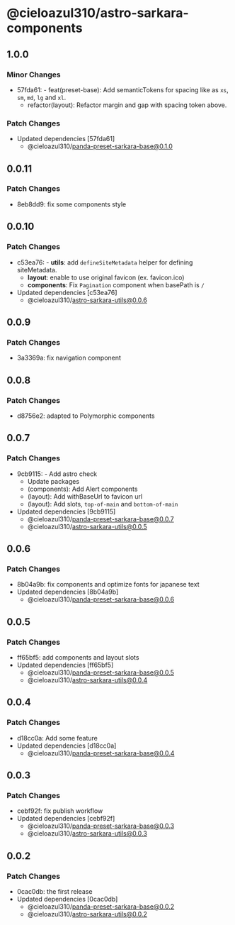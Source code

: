 # @cieloazul310/astro-sarkara-components

## 1.0.0

### Minor Changes

- 57fda61: - feat(preset-base): Add semanticTokens for spacing like as `xs`, `sm`, `md`, `lg` and `xl`.
  - refactor(layout): Refactor margin and gap with spacing token above.

### Patch Changes

- Updated dependencies [57fda61]
  - @cieloazul310/panda-preset-sarkara-base@0.1.0

## 0.0.11

### Patch Changes

- 8eb8dd9: fix some components style

## 0.0.10

### Patch Changes

- c53ea76: - **utils**: add `defineSiteMetadata` helper for defining siteMetadata.
  - **layout**: enable to use original favicon (ex. favicon.ico)
  - **components**: Fix `Pagination` component when basePath is `/`
- Updated dependencies [c53ea76]
  - @cieloazul310/astro-sarkara-utils@0.0.6

## 0.0.9

### Patch Changes

- 3a3369a: fix navigation component

## 0.0.8

### Patch Changes

- d8756e2: adapted to Polymorphic components

## 0.0.7

### Patch Changes

- 9cb9115: - Add astro check
  - Update packages
  - (components): Add Alert components
  - (layout): Add withBaseUrl to favicon url
  - (layout): Add slots, `top-of-main` and `bottom-of-main`
- Updated dependencies [9cb9115]
  - @cieloazul310/panda-preset-sarkara-base@0.0.7
  - @cieloazul310/astro-sarkara-utils@0.0.5

## 0.0.6

### Patch Changes

- 8b04a9b: fix components and optimize fonts for japanese text
- Updated dependencies [8b04a9b]
  - @cieloazul310/panda-preset-sarkara-base@0.0.6

## 0.0.5

### Patch Changes

- ff65bf5: add components and layout slots
- Updated dependencies [ff65bf5]
  - @cieloazul310/panda-preset-sarkara-base@0.0.5
  - @cieloazul310/astro-sarkara-utils@0.0.4

## 0.0.4

### Patch Changes

- d18cc0a: Add some feature
- Updated dependencies [d18cc0a]
  - @cieloazul310/panda-preset-sarkara-base@0.0.4

## 0.0.3

### Patch Changes

- cebf92f: fix publish workflow
- Updated dependencies [cebf92f]
  - @cieloazul310/panda-preset-sarkara-base@0.0.3
  - @cieloazul310/astro-sarkara-utils@0.0.3

## 0.0.2

### Patch Changes

- 0cac0db: the first release
- Updated dependencies [0cac0db]
  - @cieloazul310/panda-preset-sarkara-base@0.0.2
  - @cieloazul310/astro-sarkara-utils@0.0.2

